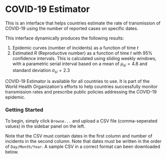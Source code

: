# COVID-19 Estimator

This is an interface that helps countries estimate the rate of transmission of COVID-19 using the number of reported cases on specific dates.

This interface dynamically produces the following results:

1.  Epidemic curves (number of incidents) as a function of time $t$
2.  Estimated $R$ (Reproductive number) as a function of time $t$ with 95% confidence intervals. This is calculated using sliding weekly windows, with a parametric serial interval based on a mean of $\mu_{si} = 4.8$ and standard deviation $\sigma_{si} = 2.3$

COVID-19 Estimator is available for all countries to use. It is part of the World Health Organization's efforts to help countries successfully monitor transmission rates and prescribe public policies addressing the COVID-19 epidemic.

### Getting Started

To begin, simply click `Browse...` and upload a CSV file (comma-seperated values) in the sidebar panel on the left. 

Note that the CSV must contain dates in the first column and number of incidents in the second column. Note that dates must be written in the order of `Day/Month/Year`. A sample CSV in a correct format can been downloaded below.
